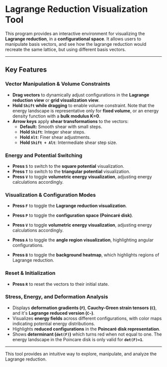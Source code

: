 

 # Lagrange Reduction Visualization Tool  
 
 This program provides an interactive environment for visualizing the **Lagrange reduction**, in a **configurational space**. It allows users to manipulate basis vectors, and see how the lagrange reduction would recreate the same lattice, but using different basis vectors.
 
 ---
 
 ## Key Features  
 
 ### Vector Manipulation & Volume Constraints  
 - **Drag vectors** to dynamically adjust configurations in the **Lagrange reduction view** or **grid visualization view**.  
 - **Hold `Shift` while dragging** to enable volume constraint. Note that the energy landscape is representative only for **fixed volume**, or an energy density function with a **bulk modulus K=0**. 
 - **Arrow keys** apply **shear transformations** to the vectors:  
   - **Default:** Smooth shear with small steps.  
   - **Hold `Shift`**: Integer shear steps.  
   - **Hold `Alt`**: Finer shear adjustments.  
   - **Hold `Shift + Alt`**: Intermediate shear step size.  
 
 ### Energy and Potential Switching  
 - **Press `S`** to switch to the **square potential** visualization.  
 - **Press `T`** to switch to the **triangular potential** visualization.  
 - **Press `V`** to toggle **volumetric energy visualization**, adjusting energy calculations accordingly.  

 
 ### Visualization & Configuration Modes  
 - **Press `F`** to toggle the **Lagrange reduction visualization**.  
 - **Press `P`** to toggle the **configuration space (Poincaré disk)**.  
 - **Press `V`** to toggle **volumetric energy visualization**, adjusting energy calculations accordingly.  
 - **Press `A`** to toggle the **angle region visualization**, highlighting angular configurations.  
  

 - **Press `B`** to toggle the **background heatmap**, which highlights regions of Lagrange reduction.  
 
 ### Reset & Initialization  
 - **Press `R`** to reset the vectors to their initial state.  
 
 ### Stress, Energy, and Deformation Analysis  
 - Displays **deformation gradients (`F`)**, **Cauchy-Green strain tensors  (`C`)**, and it's **Lagrange reduced version (`C~`)**. 
 - Visualizes **energy fields** across different configurations, with color maps indicating potential energy distributions.  
 - Highlights **reduced configurations** in the **Poincaré disk representation**.  
 - Shows **determinant (`det(F)`)** which turns red when not equal to one. The energy landscape in the Poincare disk is only valid for **`det(F)=1`**. 

 
 ---
 
 This tool provides an intuitive way to explore, manipulate, and analyze the Lagrange reduction.